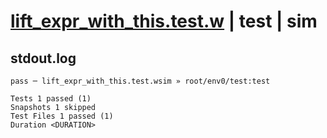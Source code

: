 # [lift_expr_with_this.test.w](../../../../../tests/valid/lift_expr_with_this.test.w) | test | sim

## stdout.log
```log
pass ─ lift_expr_with_this.test.wsim » root/env0/test:test

Tests 1 passed (1)
Snapshots 1 skipped
Test Files 1 passed (1)
Duration <DURATION>
```


